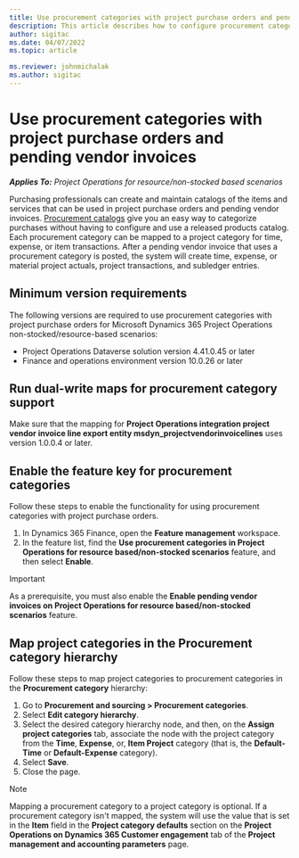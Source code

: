 ```yaml
---
title: Use procurement categories with project purchase orders and pending vendor invoices
description: This article describes how to configure procurement categories that can be used with project purchase orders and pending vendor invoices.
author: sigitac
ms.date: 04/07/2022
ms.topic: article

ms.reviewer: johnmichalak 
ms.author: sigitac
---
```


# Use procurement categories with project purchase orders and pending vendor invoices

_**Applies To:** Project Operations for resource/non-stocked based scenarios_

Purchasing professionals can create and maintain catalogs of the items and services that can be used in project purchase orders and pending vendor invoices. [Procurement catalogs](/dynamics365/supply-chain/procurement/procurement-catalogs) give you an easy way to categorize purchases without having to configure and use a released products catalog. Each procurement category can be mapped to a project category for time, expense, or item transactions. After a pending vendor invoice that uses a procurement category is posted, the system will create time, expense, or material project actuals, project transactions, and subledger entries.

## Minimum version requirements

The following versions are required to use procurement categories with project purchase orders for Microsoft Dynamics 365 Project Operations non-stocked/resource-based scenarios:

- Project Operations Dataverse solution version 4.41.0.45 or later
- Finance and operations environment version 10.0.26 or later

## Run dual-write maps for procurement category support

Make sure that the mapping for **Project Operations integration project vendor invoice line export entity msdyn\_projectvendorinvoicelines** uses version 1.0.0.4 or later.

## Enable the feature key for procurement categories

Follow these steps to enable the functionality for using procurement categories with project purchase orders.

1. In Dynamics 365 Finance, open the **Feature management** workspace.
1. In the feature list, find the **Use procurement categories in Project Operations for resource based/non-stocked scenarios** feature, and then select **Enable**.

> [!IMPORTANT]
> As a prerequisite, you must also enable the **Enable pending vendor invoices on Project Operations for resource based/non-stocked scenarios** feature.

## Map project categories in the Procurement category hierarchy

Follow these steps to map project categories to procurement categories in the **Procurement category** hierarchy:

1. Go to **Procurement and sourcing \> Procurement categories**.
1. Select **Edit category hierarchy**.
1. Select the desired category hierarchy node, and then, on the **Assign project categories** tab, associate the node with the project category from the **Time**, **Expense**, or, **Item Project** category (that is, the **Default-Time** or **Default-Expense** category).
1. Select **Save**.
1. Close the page.

> [!NOTE]
> Mapping a procurement category to a project category is optional. If a procurement category isn't mapped, the system will use the value that is set in the **Item** field in the **Project category defaults** section on the **Project Operations on Dynamics 365 Customer engagement** tab of the **Project management and accounting parameters** page.
